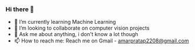### Hi there 👋

- 🔭 I’m currently learning Machine Learning
- 👯 I’m looking to collaborate on computer vision projects
- 💬 Ask me about anything, i don't know a lot though
- 📫 How to reach me: Reach me on Gmail - amarpratap2208@gmail.com
